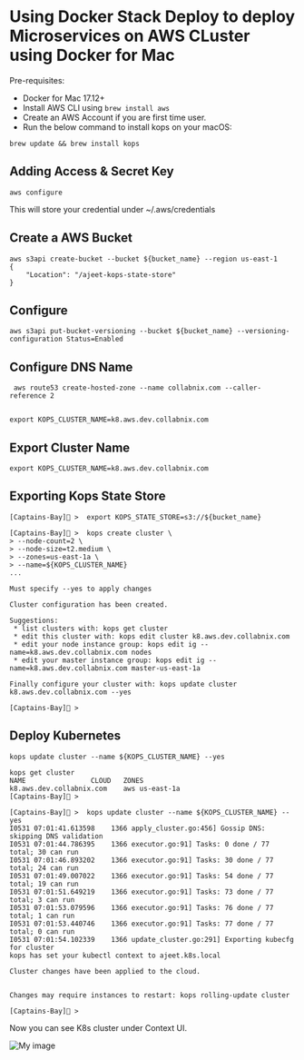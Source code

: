 
# Using Docker Stack Deploy to deploy Microservices on AWS CLuster using Docker for Mac

Pre-requisites:

- Docker for Mac 17.12+
- Install AWS CLI using ```brew install aws```
- Create an AWS Account if you are first time user.
- Run the below command to install kops on your macOS:

```
brew update && brew install kops
```

## Adding Access & Secret Key 


```
aws configure
```

This will store your credential under ~/.aws/credentials




## Create a AWS Bucket
```
aws s3api create-bucket --bucket ${bucket_name} --region us-east-1
{
    "Location": "/ajeet-kops-state-store"
}
```

## Configure

```
aws s3api put-bucket-versioning --bucket ${bucket_name} --versioning-configuration Status=Enabled
```


## Configure DNS Name

```
 aws route53 create-hosted-zone --name collabnix.com --caller-reference 2
 
```

```
export KOPS_CLUSTER_NAME=k8.aws.dev.collabnix.com
```

## Export Cluster Name


```
export KOPS_CLUSTER_NAME=k8.aws.dev.collabnix.com
```

## Exporting Kops State Store

```
[Captains-Bay]🚩 >  export KOPS_STATE_STORE=s3://${bucket_name}
```



```
[Captains-Bay]🚩 >  kops create cluster \
> --node-count=2 \
> --node-size=t2.medium \
> --zones=us-east-1a \
> --name=${KOPS_CLUSTER_NAME}
...

Must specify --yes to apply changes

Cluster configuration has been created.

Suggestions:
 * list clusters with: kops get cluster
 * edit this cluster with: kops edit cluster k8.aws.dev.collabnix.com
 * edit your node instance group: kops edit ig --name=k8.aws.dev.collabnix.com nodes
 * edit your master instance group: kops edit ig --name=k8.aws.dev.collabnix.com master-us-east-1a

Finally configure your cluster with: kops update cluster k8.aws.dev.collabnix.com --yes

[Captains-Bay]🚩 >
```

## Deploy Kubernetes

```
kops update cluster --name ${KOPS_CLUSTER_NAME} --yes
```


```
kops get cluster
NAME				CLOUD	ZONES
k8.aws.dev.collabnix.com	aws	us-east-1a
[Captains-Bay]🚩 >
```


```
[Captains-Bay]🚩 >  kops update cluster --name ${KOPS_CLUSTER_NAME} --yes
I0531 07:01:41.613598    1366 apply_cluster.go:456] Gossip DNS: skipping DNS validation
I0531 07:01:44.786395    1366 executor.go:91] Tasks: 0 done / 77 total; 30 can run
I0531 07:01:46.893202    1366 executor.go:91] Tasks: 30 done / 77 total; 24 can run
I0531 07:01:49.007022    1366 executor.go:91] Tasks: 54 done / 77 total; 19 can run
I0531 07:01:51.649219    1366 executor.go:91] Tasks: 73 done / 77 total; 3 can run
I0531 07:01:53.079596    1366 executor.go:91] Tasks: 76 done / 77 total; 1 can run
I0531 07:01:53.440746    1366 executor.go:91] Tasks: 77 done / 77 total; 0 can run
I0531 07:01:54.102339    1366 update_cluster.go:291] Exporting kubecfg for cluster
kops has set your kubectl context to ajeet.k8s.local

Cluster changes have been applied to the cloud.


Changes may require instances to restart: kops rolling-update cluster

[Captains-Bay]🚩 >
```

Now you can see K8s cluster under Context UI.

![My image](https://github.com/ajeetraina/docker101/blob/master/for-mac/aws/context-aws.png)



